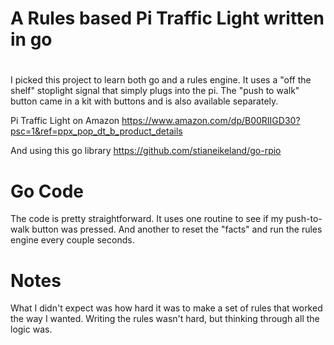 # A Rules based Pi Traffic Light written in go
#
I picked this project to learn both go and a rules engine.   It uses a "off the shelf" stoplight signal that simply plugs into the pi.   The "push to walk" button came in a kit with buttons and is also available separately.

Pi Traffic Light on Amazon
https://www.amazon.com/dp/B00RIIGD30?psc=1&ref=ppx_pop_dt_b_product_details

And using this go library
https://github.com/stianeikeland/go-rpio

# Go Code
The code is pretty straightforward.  It uses one routine to see if my push-to-walk button was pressed.  And another to reset the "facts" and run the rules engine every couple seconds.

# Notes
What I didn't expect was how hard it was to make a set of rules that worked the way I wanted.   Writing the rules wasn't hard, but
thinking through all the logic was.

